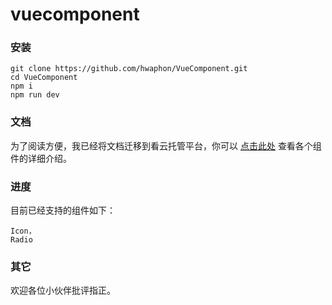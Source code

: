 # vuecomponent

### 安装

	git clone https://github.com/hwaphon/VueComponent.git
	cd VueComponent
	npm i
	npm run dev


### 文档

为了阅读方便，我已经将文档迁移到看云托管平台，你可以 [点击此处](http://hwaphon.top) 查看各个组件的详细介绍。

### 进度

目前已经支持的组件如下：

	Icon，
	Radio

### 其它

欢迎各位小伙伴批评指正。

